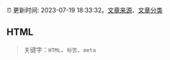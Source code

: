 :alarm_clock: 更新时间: 2023-07-19 18:33:32。[文章来源](/README.md)、[文章分类](/TAGS.md)

## HTML


> 关键字：`HTML`、`标签`、`meta`



